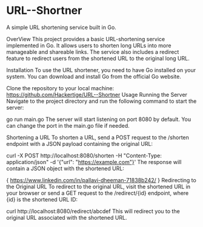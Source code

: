 # URL--Shortner
A simple URL shortening service built in Go.

OverView
This project provides a basic URL-shortening service implemented in Go. It allows users to shorten long URLs into more manageable and shareable links. The service also includes a redirect feature to redirect users from the shortened URL to the original long URL.

Installation
To use the URL shortener, you need to have Go installed on your system. You can download and install Go from the official Go website.

Clone the repository to your local machine:
https://github.com/Hackertige/URL--Shortner
Usage
Running the Server
Navigate to the project directory and run the following command to start the server:

go run main.go
The server will start listening on port 8080 by default. You can change the port in the main.go file if needed.

Shortening a URL
To shorten a URL, send a POST request to the /shorten endpoint with a JSON payload containing the original URL:

curl -X POST http://localhost:8080/shorten -H "Content-Type: application/json" -d '{"url": "https://example.com"}'
The response will contain a JSON object with the shortened URL:

{
https://www.linkedin.com/in/pallavi-dheeman-71838b242/
}
Redirecting to the Original URL
To redirect to the original URL, visit the shortened URL in your browser or send a GET request to the /redirect/{id} endpoint, where {id} is the shortened URL ID:

curl http://localhost:8080/redirect/abcdef
This will redirect you to the original URL associated with the shortened URL.
